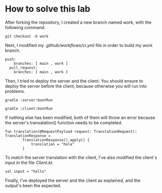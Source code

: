 # How to solve this lab

After forking the repository, I created a new branch named work, with the following command. 
```
git checkout -b work
```
Next, I modified my *.github/workflows/ci.yml*    file in order to build my work branch. 
```
push:
    branches: [ main , work ]
  pull_request:
    branches: [ main , work ]
```
Then, I tried to deploy the server and the client. You should ensure to deploy the server before the client, because otherwise you will run into problems.
```
gradle :server:bootRun
```
```
gradle :client:bootRun
```
If nothing else has been modified, both of them will throw an error because the server's transalation() function needs to be completed.
```
fun translation(@RequestPayload request: TranslationRequest): TranslationResponse = 
        TranslationResponse().apply() {
            translation = "hola"
        }
```
To match the server translation with the client, I've also modified the client`s input in the file *Client.kt*.
```
val input = "hello"
```
Finally, I've deployed the server and the client as explained, and the output's been the expected.